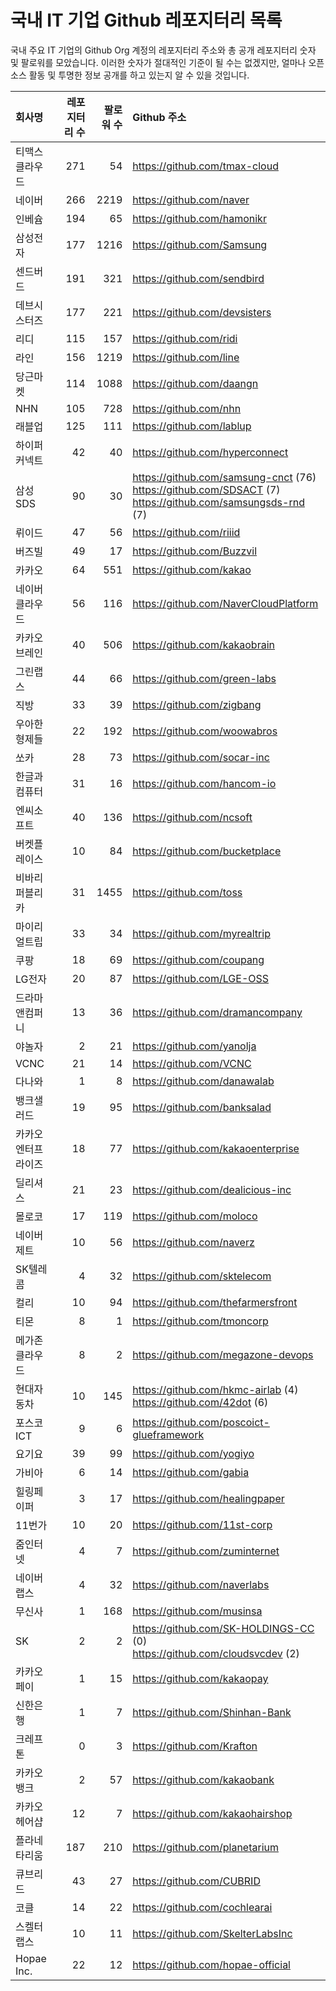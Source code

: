# 국내 IT 기업 Github 레포지터리 목록
국내 주요 IT 기업의 Github Org 계정의 레포지터리 주소와 총 공개 레포지터리 숫자 및 팔로워를 모았습니다. 이러한 숫자가 절대적인 기준이 될 수는 없겠지만, 얼마나 오픈 소스 활동 및 투명한 정보 공개를 하고 있는지 알 수 있을 것입니다.

<!-- MARKDOWN_TABLE(GITHUB): START -->

| **회사명** | **레포지터리 수** | **팔로워 수** | **Github 주소** |
|:---|---:|---:|:---|
| 티맥스클라우드 | 271 | 54 | https://github.com/tmax-cloud |
| 네이버 | 266 | 2219 | https://github.com/naver |
| 인베슘 | 194 | 65 | https://github.com/hamonikr |
| 삼성전자 | 177 | 1216 | https://github.com/Samsung |
| 센드버드 | 191 | 321 | https://github.com/sendbird |
| 데브시스터즈 | 177 | 221 | https://github.com/devsisters |
| 리디 | 115 | 157 | https://github.com/ridi |
| 라인 | 156 | 1219 | https://github.com/line |
| 당근마켓 | 114 | 1088 | https://github.com/daangn |
| NHN | 105 | 728 | https://github.com/nhn |
| 래블업 | 125 | 111 | https://github.com/lablup |
| 하이퍼커넥트 | 42 | 40 | https://github.com/hyperconnect |
| 삼성SDS | 90 | 30 | https://github.com/samsung-cnct (76)<br />https://github.com/SDSACT (7)<br />https://github.com/samsungsds-rnd (7) |
| 뤼이드 | 47 | 56 | https://github.com/riiid |
| 버즈빌 | 49 | 17 | https://github.com/Buzzvil |
| 카카오 | 64 | 551 | https://github.com/kakao |
| 네이버클라우드 | 56 | 116 | https://github.com/NaverCloudPlatform |
| 카카오브레인 | 40 | 506 | https://github.com/kakaobrain |
| 그린랩스 | 44 | 66 | https://github.com/green-labs |
| 직방 | 33 | 39 | https://github.com/zigbang |
| 우아한형제들 | 22 | 192 | https://github.com/woowabros |
| 쏘카 | 28 | 73 | https://github.com/socar-inc |
| 한글과컴퓨터 | 31 | 16 | https://github.com/hancom-io |
| 엔씨소프트 | 40 | 136 | https://github.com/ncsoft |
| 버켓플레이스 | 10 | 84 | https://github.com/bucketplace |
| 비바리퍼블리카 | 31 | 1455 | https://github.com/toss |
| 마이리얼트립 | 33 | 34 | https://github.com/myrealtrip |
| 쿠팡 | 18 | 69 | https://github.com/coupang |
| LG전자 | 20 | 87 | https://github.com/LGE-OSS |
| 드라마앤컴퍼니 | 13 | 36 | https://github.com/dramancompany |
| 야놀자 | 2 | 21 | https://github.com/yanolja |
| VCNC | 21 | 14 | https://github.com/VCNC |
| 다나와 | 1 | 8 | https://github.com/danawalab |
| 뱅크샐러드 | 19 | 95 | https://github.com/banksalad |
| 카카오엔터프라이즈 | 18 | 77 | https://github.com/kakaoenterprise |
| 딜리셔스 | 21 | 23 | https://github.com/dealicious-inc |
| 몰로코 | 17 | 119 | https://github.com/moloco |
| 네이버제트 | 10 | 56 | https://github.com/naverz |
| SK텔레콤 | 4 | 32 | https://github.com/sktelecom |
| 컬리 | 10 | 94 | https://github.com/thefarmersfront |
| 티몬 | 8 | 1 | https://github.com/tmoncorp |
| 메가존클라우드 | 8 | 2 | https://github.com/megazone-devops |
| 현대자동차 | 10 | 145 | https://github.com/hkmc-airlab (4)<br />https://github.com/42dot (6) |
| 포스코ICT | 9 | 6 | https://github.com/poscoict-glueframework |
| 요기요 | 39 | 99 | https://github.com/yogiyo |
| 가비아 | 6 | 14 | https://github.com/gabia |
| 힐링페이퍼 | 3 | 17 | https://github.com/healingpaper |
| 11번가 | 10 | 20 | https://github.com/11st-corp |
| 줌인터넷 | 4 | 7 | https://github.com/zuminternet |
| 네이버랩스 | 4 | 32 | https://github.com/naverlabs |
| 무신사 | 1 | 168 | https://github.com/musinsa |
| SK | 2 | 2 | https://github.com/SK-HOLDINGS-CC (0)<br />https://github.com/cloudsvcdev (2) |
| 카카오페이 | 1 | 15 | https://github.com/kakaopay |
| 신한은행 | 1 | 7 | https://github.com/Shinhan-Bank |
| 크레프톤 | 0 | 3 | https://github.com/Krafton |
| 카카오뱅크 | 2 | 57 | https://github.com/kakaobank |
| 카카오헤어샵 | 12 | 7 | https://github.com/kakaohairshop |
| 플라네타리움 | 187 | 210 | https://github.com/planetarium |
| 큐브리드 | 43 | 27 | https://github.com/CUBRID |
| 코클 | 14 | 22 | https://github.com/cochlearai |
| 스켈터랩스 | 10 | 11 | https://github.com/SkelterLabsInc |
| Hopae Inc. | 22 | 12 | https://github.com/hopae-official |

<!-- MARKDOWN_TABLE(GITHUB): END -->
